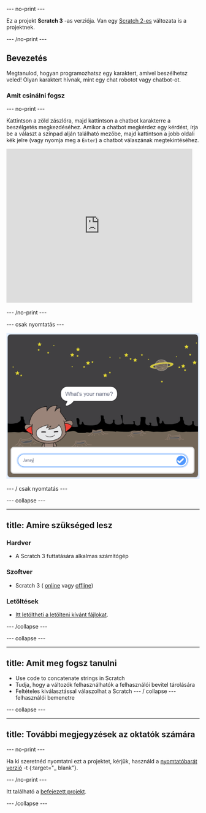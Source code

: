 \--- no-print \---

Ez a projekt **Scratch 3** -as verziója. Van egy [Scratch 2-es](https://projects.raspberrypi.org/en/projects/chatbot-scratch2) változata is a projektnek.

\--- /no-print \---

## Bevezetés

Megtanulod, hogyan programozhatsz egy karaktert, amivel beszélhetsz veled! Olyan karaktert hívnak, mint egy chat robotot vagy chatbot-ot.

### Amit csinálni fogsz

\--- no-print \---

Kattintson a zöld zászlóra, majd kattintson a chatbot karakterre a beszélgetés megkezdéséhez. Amikor a chatbot megkérdez egy kérdést, írja be a választ a színpad alján található mezőbe, majd kattintson a jobb oldali kék jelre (vagy nyomja meg a `Enter`) a chatbot válaszának megtekintéséhez.

<div class="scratch-preview">
  <iframe allowtransparency="true" width="485" height="402" src="https://scratch.mit.edu/projects/embed/248864190/?autostart=false" 
  frameborder="0" scrolling="no"></iframe>
</div>

\--- /no-print \---

\--- csak nyomtatás \---

![teljes projekt](images/chatbot-preview.png)

\--- / csak nyomtatás \---

\--- collapse \---

* * *

## title: Amire szükséged lesz

### Hardver

- A Scratch 3 futtatására alkalmas számítógép

### Szoftver

- Scratch 3 ( [online](https://rpf.io/scratchon) vagy [offline](https://rpf.io/scratchoff))

### Letöltések

- [Itt letöltheti a letölteni kívánt fájlokat](http://rpf.io/p/en/chatbot-go).

\--- /collapse \---

\--- collapse \---

* * *

## title: Amit meg fogsz tanulni

- Use code to concatenate strings in Scratch
- Tudja, hogy a változók felhasználhatók a felhasználói bevitel tárolására
- Feltételes kiválasztással válaszolhat a Scratch \--- / collapse \--- felhasználói bemenetre

\--- collapse \---

* * *

## title: További megjegyzések az oktatók számára

\--- no-print \---

Ha ki szeretnéd nyomtatni ezt a projektet, kérjük, használd a [nyomtatóbarát verzió](https://projects.raspberrypi.org/en/projects/chatbot/print) -t {:target="_ blank"}.

\--- /no-print \---

Itt található a [befejezett projekt](http://rpf.io/p/en/chatbot-get).

\--- /collapse \---